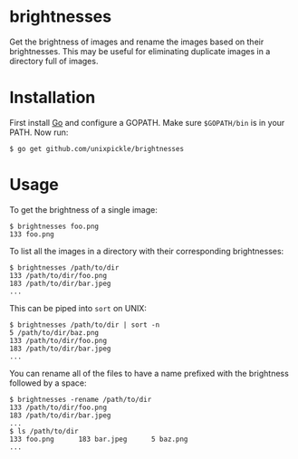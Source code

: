 # brightnesses

Get the brightness of images and rename the images based on their brightnesses. This may be useful for eliminating duplicate images in a directory full of images.

# Installation

First install [Go](https://golang.org/doc/install) and configure a GOPATH. Make sure `$GOPATH/bin` is in your PATH. Now run:

```
$ go get github.com/unixpickle/brightnesses
```

# Usage

To get the brightness of a single image:

```
$ brightnesses foo.png
133 foo.png
```

To list all the images in a directory with their corresponding brightnesses:

```
$ brightnesses /path/to/dir
133 /path/to/dir/foo.png
183 /path/to/dir/bar.jpeg
...
```

This can be piped into `sort` on UNIX:

```
$ brightnesses /path/to/dir | sort -n
5 /path/to/dir/baz.png
133 /path/to/dir/foo.png
183 /path/to/dir/bar.jpeg
...
```

You can rename all of the files to have a name prefixed with the brightness followed by a space:

```
$ brightnesses -rename /path/to/dir
133 /path/to/dir/foo.png
183 /path/to/dir/bar.jpeg
...
$ ls /path/to/dir
133 foo.png      183 bar.jpeg      5 baz.png
...
```

